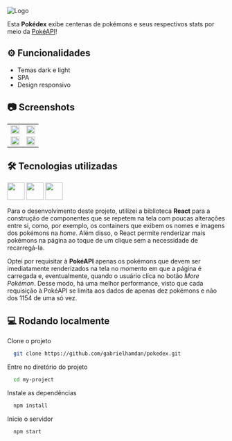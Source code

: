![Logo](https://user-images.githubusercontent.com/74621925/175611364-e2d90132-0d0e-4bc2-bf80-55775e1f5656.png)

Esta **Pokédex** exibe centenas de pokémons e seus respectivos stats por meio da [PokéAPI](https://pokeapi.co/)! 


## ⚙ Funcionalidades

- Temas dark e light
- SPA
- Design responsivo


## 📷 Screenshots

<table>
   <tr>
      <td>
         <img src="https://user-images.githubusercontent.com/74621925/175657481-e3e1b111-3a95-4dec-acf6-0677768093fe.gif" width="100%">
      </td>
      <td>
         <img src="https://user-images.githubusercontent.com/74621925/175657623-bfac1434-b88b-4641-8d17-d12011039534.gif" width="100%">
      </td>
   </tr>
   <tr>
      <td>
         <img src="https://user-images.githubusercontent.com/74621925/175657739-fcc291c3-4190-49a9-9473-da4fff1e0061.gif" width="100%">
      </td>
      <td>
         <img src="https://user-images.githubusercontent.com/74621925/175657763-ca2f8541-60ed-4d2d-a5d6-8dab118939a8.gif" width="100%">
      </td>
</table>
   


## 🛠 Tecnologias utilizadas
<p>
   <img height="40" src="https://cdn.jsdelivr.net/gh/devicons/devicon/icons/react/react-original.svg" />
   <img height="40" src="https://cdn.jsdelivr.net/gh/devicons/devicon/icons/javascript/javascript-original.svg" />
   <img height="40" src="https://cdn.jsdelivr.net/gh/devicons/devicon/icons/css3/css3-original.svg" />
</p>
<p>
   Para o desenvolvimento deste projeto, utilizei a biblioteca <strong>React</strong> para a construção de componentes que se repetem na tela com poucas alterações entre si, como, por exemplo, os containers que exibem os nomes e imagens dos pokémons na <i>home</i>. Além disso, o React permite renderizar mais pokémons na página ao toque de um clique sem a necessidade de recarregá-la.
</p>
<p>
   Optei por requisitar à <strong>PokéAPI</strong> apenas os pokémons que devem ser imediatamente renderizados na tela no momento em que a página é carregada e, eventualmente, quando o usuário clica no botão <i>More Pokémon</i>. Desse modo, há uma melhor performance, visto que cada requisição à PokéAPI se limita aos dados de apenas dez pokémons e não dos 1154 de uma só vez.
</p>


## 💻 Rodando localmente

Clone o projeto

```bash
  git clone https://github.com/gabrielhamdan/pokedex.git
```

Entre no diretório do projeto

```bash
  cd my-project
```

Instale as dependências

```bash
  npm install
```

Inicie o servidor

```bash
  npm start
```
